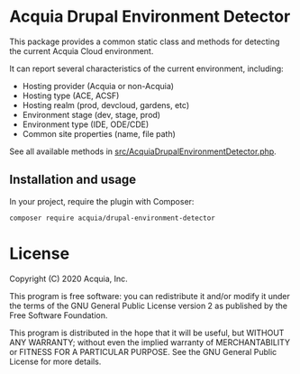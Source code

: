 Acquia Drupal Environment Detector
====

This package provides a common static class and methods for detecting the current Acquia Cloud environment.

It can report several characteristics of the current environment, including:
- Hosting provider (Acquia or non-Acquia)
- Hosting type (ACE, ACSF)
- Hosting realm (prod, devcloud, gardens, etc)
- Environment stage (dev, stage, prod)
- Environment type (IDE, ODE/CDE)
- Common site properties (name, file path)

See all available methods in [src/AcquiaDrupalEnvironmentDetector.php](src/AcquiaDrupalEnvironmentDetector.php).

## Installation and usage

In your project, require the plugin with Composer:

`composer require acquia/drupal-environment-detector`

# License

Copyright (C) 2020 Acquia, Inc.

This program is free software: you can redistribute it and/or modify it under the terms of the GNU General Public License version 2 as published by the Free Software Foundation.

This program is distributed in the hope that it will be useful, but WITHOUT ANY WARRANTY; without even the implied warranty of MERCHANTABILITY or FITNESS FOR A PARTICULAR PURPOSE.  See the GNU General Public License for more details.
